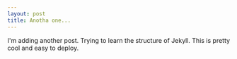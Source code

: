 ```yaml
---
layout: post
title: Anotha one...
---
```


I'm adding another post. Trying to learn the structure of Jekyll. This is pretty cool and easy to deploy.
